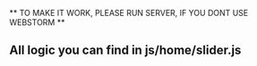 ** TO MAKE IT WORK, PLEASE RUN SERVER, IF YOU DONT USE WEBSTORM **

## All logic you can find in js/home/slider.js

